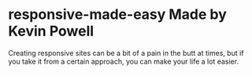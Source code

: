 # responsive-made-easy Made by Kevin Powell


Creating responsive sites can be a bit of a pain in the butt at times, but if you take it from a certain approach, you can make your life a lot easier.
